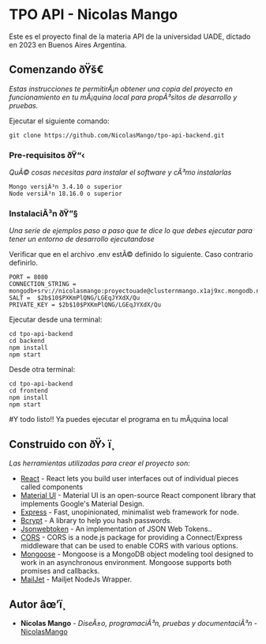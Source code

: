 # TPO API - Nicolas Mango

Este es el proyecto final de la materia API de la universidad UADE, dictado en 2023 en Buenos Aires Argentina.

## Comenzando ðŸš€

_Estas instrucciones te permitirÃ¡n obtener una copia del proyecto en funcionamiento en tu mÃ¡quina local para propÃ³sitos de desarrollo y pruebas._

Ejecutar el siguiente comando:

```
git clone https://github.com/NicolasMango/tpo-api-backend.git
```



### Pre-requisitos ðŸ“‹

_QuÃ© cosas necesitas para instalar el software y cÃ³mo instalarlas_

```
Mongo versiÃ³n 3.4.10 o superior
Node versiÃ³n 18.16.0 o superior
```

### InstalaciÃ³n ðŸ”§

_Una serie de ejemplos paso a paso que te dice lo que debes ejecutar para tener un entorno de desarrollo ejecutandose_

Verificar que en el archivo .env estÃ© definido lo siguiente. Caso contrario definirlo.
```
PORT = 8080
CONNECTION_STRING = mongodb+srv://nicolasmango:proyectouade@clusternmango.x1aj9xc.mongodb.net/
SALT =  $2b$10$PXKmPlQNG/LGEqJYXdX/Qu
PRIVATE_KEY = $2b$10$PXKmPlQNG/LGEqJYXdX/Qu
```

Ejecutar desde una terminal:

```
cd tpo-api-backend
cd backend
npm install
npm start
```

Desde otra terminal:
```
cd tpo-api-backend
cd frontend
npm install
npm start
```

#Y todo listo!! Ya puedes ejecutar el programa en tu mÃ¡quina local


## Construido con ðŸ› ï¸

_Las herramientas utilizadas para crear el proyecto son:_

* [React](https://es.react.dev/learn) - React lets you build user interfaces out of individual pieces called components
* [Material UI](https://mui.com) - Material UI is an open-source React component library that implements Google's Material Design.
* [Express](https://www.npmjs.com/package/express) - Fast, unopinionated, minimalist web framework for node.
* [Bcrypt](https://www.npmjs.com/package/bcrypt) - A library to help you hash passwords.
* [Jsonwebtoken](https://www.npmjs.com/package/jsonwebtoken) - An implementation of JSON Web Tokens..
* [CORS](https://www.npmjs.com/package/cors) - CORS is a node.js package for providing a Connect/Express middleware that can be used to enable CORS with various options.
* [Mongoose](https://www.npmjs.com/package/mongoose) - Mongoose is a MongoDB object modeling tool designed to work in an asynchronous environment. Mongoose supports both promises and callbacks.
* [MailJet](https://github.com/mailjet/mailjet-apiv3-nodejs) - Mailjet NodeJs Wrapper.

## Autor âœ’ï¸

* **Nicolas Mango** - *DiseÃ±o, programaciÃ³n, pruebas y documentaciÃ³n* - [NicolasMango](https://github.com/NicolasMango/)